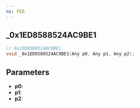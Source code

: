 ```yaml
---
ns: PED
---
```

## _0x1ED8588524AC9BE1

```c
// 0x1ED8588524AC9BE1
void _0x1ED8588524AC9BE1(Any p0, Any p1, Any p2);
```

## Parameters
* **p0**:
* **p1**:
* **p2**:
